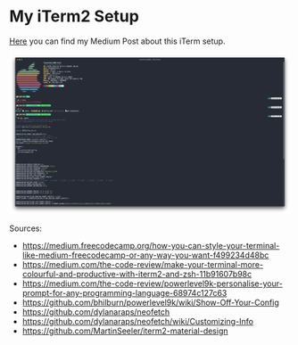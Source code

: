 # My iTerm2 Setup

[Here](https://medium.com/@Tankado95/my-iterm2-setup-ed6cb1752f3b?source=your_stories_page---------------------------) you can find my Medium Post about this iTerm setup.

![iTerm2 Setup](https://github.com/andc99/iTermTheme/blob/master/tg_image_131505668.jpeg?raw=true)

Sources:

- https://medium.freecodecamp.org/how-you-can-style-your-terminal-like-medium-freecodecamp-or-any-way-you-want-f499234d48bc
- https://medium.com/the-code-review/make-your-terminal-more-colourful-and-productive-with-iterm2-and-zsh-11b91607b98c
- https://medium.com/the-code-review/powerlevel9k-personalise-your-prompt-for-any-programming-language-68974c127c63
- https://github.com/bhilburn/powerlevel9k/wiki/Show-Off-Your-Config
- https://github.com/dylanaraps/neofetch
- https://github.com/dylanaraps/neofetch/wiki/Customizing-Info
- https://github.com/MartinSeeler/iterm2-material-design

